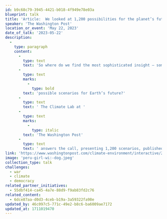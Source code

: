 ```yaml
---
id: b9c68c79-3945-4421-b018-4f949e78e03a
blueprint: talk
title: 'Article:  We looked at 1,200 possibilities for the planet’s future. These are our best hope.'
speaker: 'The Washington Post'
location_or_event: 'May 22, 2023'
date_of_talk: '2023-05-22'
description:
  -
    type: paragraph
    content:
      -
        type: text
        text: 'So where do we find the most sophisticated insight — something with a strong scientific grounding — on '
      -
        type: text
        marks:
          -
            type: bold
        text: 'possible scenarios for Earth’s future?'
      -
        type: text
        text: ' The Climate Lab at '
      -
        type: text
        marks:
          -
            type: italic
        text: 'The Washington Post'
      -
        type: text
        text: ' answers the call, presenting 1,200 scenarios, published 12/1/22.'
link: 'https://www.washingtonpost.com/climate-environment/interactive/2022/global-warming-1-5-celsius-scenarios/?utm_campaign=wp_post_most&utm_medium=email&utm_source=newsletter&wpisrc=nl_most&carta-url=https%3A%2F%2Fs2.washingtonpost.com%2Fcar-ln-tr%2F387c949%2F638ccdc59d88976ba34a5989%2F5a3aa40bade4e25c8f8dfb67%2F9%2F72%2F638ccdc59d88976ba34a5989&wp_cu=27e89a5bc8f50dc3689b70e2ff1c837c%7C60CA337CB8D55C37E0530100007F46B5'
image: 'peru-girl-wi:-dog.jpeg'
collection_type: talk
challenges:
  - war
  - climate
  - democracy
related_partner_initiatives:
  - 55dbf414-ca45-4a7e-88d9-f9ab83fd2c76
related_content:
  - 6dce87aa-d0d3-4ceb-b19a-3a59322fa98e
updated_by: 46c097c5-771c-49e2-b8c6-ba6009ae7172
updated_at: 1711019470
---
```

